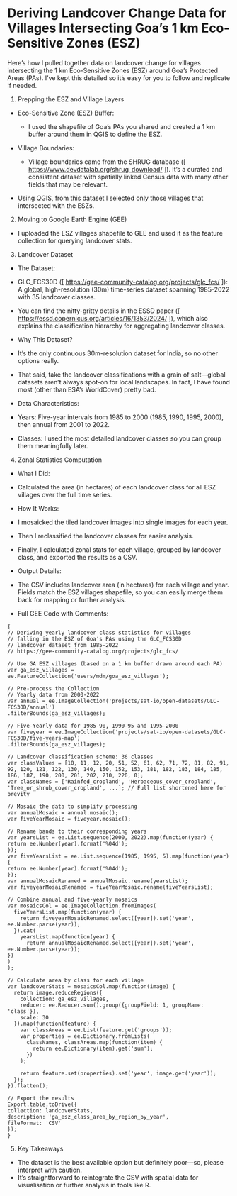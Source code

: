 # Deriving Landcover Change Data for Villages Intersecting Goa’s 1 km Eco-Sensitive Zones (ESZ)

<!--LTeX: enabled=false-->

Here’s how I pulled together data on landcover change for villages intersecting the 1 km Eco-Sensitive Zones (ESZ) around Goa’s Protected Areas (PAs). I’ve kept this detailed so it’s easy for you to follow and replicate if needed.

1. Prepping the ESZ and Village Layers

- Eco-Sensitive Zone (ESZ) Buffer:

  - I used the shapefile of Goa’s PAs you shared and created a 1 km buffer around them in QGIS to define the ESZ.

- Village Boundaries:

  - Village boundaries came from the SHRUG database ([ https://www.devdatalab.org/shrug_download/ ]). It’s a curated and consistent dataset with spatially linked Census data with many other fields that may be relevant.

- Using QGIS, from this dataset I selected only those villages that intersected with the ESZs.

2. Moving to Google Earth Engine (GEE)

- I uploaded the ESZ villages shapefile to GEE and used it as the feature collection for querying landcover stats.

3. Landcover Dataset

- The Dataset:

- GLC_FCS30D ([ https://gee-community-catalog.org/projects/glc_fcs/ ]): A global, high-resolution (30m) time-series dataset spanning 1985-2022 with 35 landcover classes.
- You can find the nitty-gritty details in the ESSD paper ([ https://essd.copernicus.org/articles/16/1353/2024/ ]), which also explains the classification hierarchy for aggregating landcover classes.

- Why This Dataset?

- It’s the only continuous 30m-resolution dataset for India, so no other options really.
- That said, take the landcover classifications with a grain of salt—global datasets aren’t always spot-on for local landscapes. In fact, I have found most (other than ESA’s WorldCover) pretty bad.

- Data Characteristics:

- Years: Five-year intervals from 1985 to 2000 (1985, 1990, 1995, 2000), then annual from 2001 to 2022.
- Classes: I used the most detailed landcover classes so you can group them meaningfully later.

4. Zonal Statistics Computation

- What I Did:

- Calculated the area (in hectares) of each landcover class for all ESZ villages over the full time series.

- How It Works:

- I mosaicked the tiled landcover images into single images for each year.
- Then I reclassified the landcover classes for easier analysis.
- Finally, I calculated zonal stats for each village, grouped by landcover class, and exported the results as a CSV.

- Output Details:

- The CSV includes landcover area (in hectares) for each village and year. Fields match the ESZ villages shapefile, so you can easily merge them back for mapping or further analysis.

- Full GEE Code with Comments:

```
{
// Deriving yearly landcover class statistics for villages
// falling in the ESZ of Goa's PAs using the GLC_FCS30D
// landcover dataset from 1985-2022
// https://gee-community-catalog.org/projects/glc_fcs/

// Use GA ESZ villages (based on a 1 km buffer drawn around each PA)
var ga_esz_villages = ee.FeatureCollection('users/mdm/goa_esz_villages');

// Pre-process the Collection
// Yearly data from 2000-2022
var annual = ee.ImageCollection('projects/sat-io/open-datasets/GLC-FCS30D/annual')
.filterBounds(ga_esz_villages);

// Five-Yearly data for 1985-90, 1990-95 and 1995-2000
var fiveyear = ee.ImageCollection('projects/sat-io/open-datasets/GLC-FCS30D/five-years-map')
.filterBounds(ga_esz_villages);

// Landcover classification scheme: 36 classes
var classValues = [10, 11, 12, 20, 51, 52, 61, 62, 71, 72, 81, 82, 91, 92, 120, 121, 122, 130, 140, 150, 152, 153, 181, 182, 183, 184, 185, 186, 187, 190, 200, 201, 202, 210, 220, 0];
var classNames = ['Rainfed_cropland', 'Herbaceous_cover_cropland', 'Tree_or_shrub_cover_cropland', ...]; // Full list shortened here for brevity

// Mosaic the data to simplify processing
var annualMosaic = annual.mosaic();
var fiveYearMosaic = fiveyear.mosaic();

// Rename bands to their corresponding years
var yearsList = ee.List.sequence(2000, 2022).map(function(year) {
return ee.Number(year).format('%04d');
});
var fiveYearsList = ee.List.sequence(1985, 1995, 5).map(function(year) {
return ee.Number(year).format('%04d');
});
var annualMosaicRenamed = annualMosaic.rename(yearsList);
var fiveyearMosaicRenamed = fiveYearMosaic.rename(fiveYearsList);

// Combine annual and five-yearly mosaics
var mosaicsCol = ee.ImageCollection.fromImages(
  fiveYearsList.map(function(year) {
    return fiveyearMosaicRenamed.select([year]).set('year', ee.Number.parse(year));
  }).cat(
    yearsList.map(function(year) {
      return annualMosaicRenamed.select([year]).set('year', ee.Number.parse(year));
})
)
);

// Calculate area by class for each village
var landcoverStats = mosaicsCol.map(function(image) {
  return image.reduceRegions({
    collection: ga_esz_villages,
    reducer: ee.Reducer.sum().group({groupField: 1, groupName: 'class'}),
    scale: 30
  }).map(function(feature) {
    var classAreas = ee.List(feature.get('groups'));
    var properties = ee.Dictionary.fromLists(
      classNames, classAreas.map(function(item) {
        return ee.Dictionary(item).get('sum');
      })
    );

    return feature.set(properties).set('year', image.get('year'));
  });
}).flatten();

// Export the results
Export.table.toDrive({
collection: landcoverStats,
description: 'ga_esz_class_area_by_region_by_year',
fileFormat: 'CSV'
});
}
```

5. Key Takeaways

- The dataset is the best available option but definitely poor—so, please interpret with caution.
- It’s straightforward to reintegrate the CSV with spatial data for visualisation or further analysis in tools like R.
